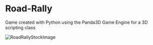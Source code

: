 # Road-Rally
Game created with Python using the Panda3D Game Engine for a 3D scripting class


![RoadRallyStockImage](https://i.stack.imgur.com/iotSQ.jpg)
